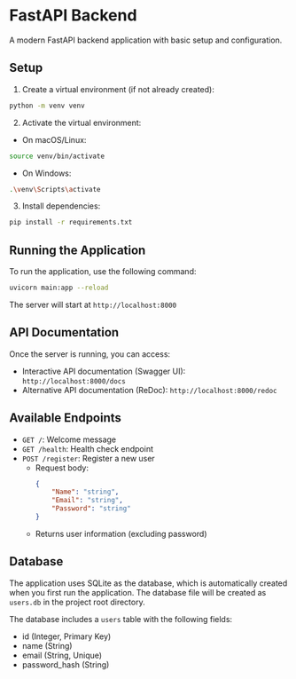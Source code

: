 # FastAPI Backend

A modern FastAPI backend application with basic setup and configuration.

## Setup

1. Create a virtual environment (if not already created):
```bash
python -m venv venv
```

2. Activate the virtual environment:
- On macOS/Linux:
```bash
source venv/bin/activate
```
- On Windows:
```bash
.\venv\Scripts\activate
```

3. Install dependencies:
```bash
pip install -r requirements.txt
```

## Running the Application

To run the application, use the following command:
```bash
uvicorn main:app --reload
```

The server will start at `http://localhost:8000`

## API Documentation

Once the server is running, you can access:
- Interactive API documentation (Swagger UI): `http://localhost:8000/docs`
- Alternative API documentation (ReDoc): `http://localhost:8000/redoc`

## Available Endpoints

- `GET /`: Welcome message
- `GET /health`: Health check endpoint
- `POST /register`: Register a new user
  - Request body:
    ```json
    {
        "Name": "string",
        "Email": "string",
        "Password": "string"
    }
    ```
  - Returns user information (excluding password)

## Database

The application uses SQLite as the database, which is automatically created when you first run the application. The database file will be created as `users.db` in the project root directory.

The database includes a `users` table with the following fields:
- id (Integer, Primary Key)
- name (String)
- email (String, Unique)
- password_hash (String) 